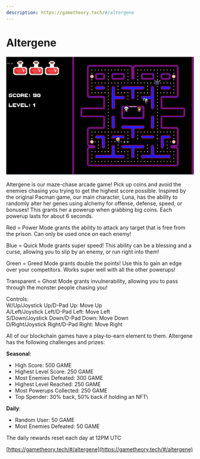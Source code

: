 ```yaml
---
description: https://gametheory.tech/#/altergene
---
```


# Altergene

![](../.gitbook/assets/2022-05-15.png)

Altergene is our maze-chase arcade game! Pick up coins and avoid the enemies chasing you trying to get the highest score possible. Inspired by the original Pacman game, our main character, Luna, has the ability to randomly alter her genes using alchemy for offense, defense, speed, or bonuses! This grants her a powerup when grabbing big coins. Each powerup lasts for about 6 seconds.

Red = Power Mode grants the ability to attack any target that is free from the prison. Can only be used once on each enemy!&#x20;

Blue = Quick Mode grants super speed! This ability can be a blessing and a curse, allowing you to slip by an enemy, or run right into them!&#x20;

Green = Greed Mode grants double the points! Use this to gain an edge over your competitors. Works super well with all the other powerups!&#x20;

Transparent = Ghost Mode grants invulnerability, allowing you to pass through the monster people chasing you!

Controls:\
W/Up/Joystick Up/D-Pad Up: Move Up\
A/Left/Joystick Left/D-Pad Left: Move Left\
S/Down/Joystick Down/D-Pad Down: Move Down\
D/Right/Joystick Right/D-Pad Right: Move Right

All of our blockchain games have a play-to-earn element to them. Altergene has the following challenges and prizes:

**Seasonal**:

* High Score: 500 GAME
* Highest Level Score: 250 GAME
* Most Enemies Defeated: 300 GAME
* Highest Level Reached: 250 GAME
* Most Powerups Collected: 250 GAME
* Top Spender: 30% back, 50% back if holding an NFT\


**Daily**:

* Random User: 50 GAME
* Most Enemies Defeated: 50 GAME

The daily rewards reset each day at 12PM UTC

[https://gametheory.tech/#/altergene](https://gametheory.tech/#/altergene)
